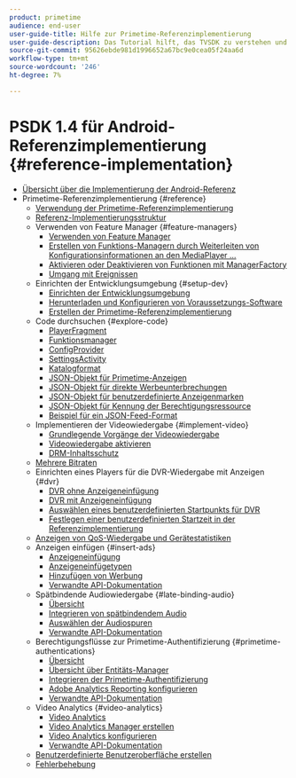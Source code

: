 ```yaml
---
product: primetime
audience: end-user
user-guide-title: Hilfe zur Primetime-Referenzimplementierung
user-guide-description: Das Tutorial hilft, das TVSDK zu verstehen und die Funktions-Manager zu modifizieren, um Ihren persönlichen Player anzupassen.
source-git-commit: 95626ebde981d1996652a67bc9e0cea05f24aa6d
workflow-type: tm+mt
source-wordcount: '246'
ht-degree: 7%

---
```



# PSDK 1.4 für Android-Referenzimplementierung {#reference-implementation}

+ [Übersicht über die Implementierung der Android-Referenz](home.md)
+ Primetime-Referenzimplementierung {#reference}
   + [Verwendung der Primetime-Referenzimplementierung](ref-implementation/how-to-use-ref-player.md)
   + [Referenz-Implementierungsstruktur](ref-implementation/ref-player-structure.md)
   + Verwenden von Feature Manager {#feature-managers}
      + [Verwenden von Feature Manager](ref-implementation/using-feature-managers/how-to-use-feature-managers.md)
      + [Erstellen von Funktions-Managern durch Weiterleiten von Konfigurationsinformationen an den MediaPlayer ...](ref-implementation/using-feature-managers/creating-feature-managers.md)
      + [Aktivieren oder Deaktivieren von Funktionen mit ManagerFactory](ref-implementation/using-feature-managers/turning-features-on-off.md)
      + [Umgang mit Ereignissen](ref-implementation/using-feature-managers/handling-events.md)
   + Einrichten der Entwicklungsumgebung {#setup-dev}
      + [Einrichten der Entwicklungsumgebung](set-up-dev-environment/set-up-dev-environment-overview.md)
      + [Herunterladen und Konfigurieren von Voraussetzungs-Software](set-up-dev-environment/download-prereqs-android.md)
      + [Erstellen der Primetime-Referenzimplementierung](set-up-dev-environment/install-the-ref-player-project.md)
   + Code durchsuchen {#explore-code}
      + [PlayerFragment](set-up-dev-environment/exploring-code/player-fragment.md)
      + [Funktionsmanager](set-up-dev-environment/exploring-code/about-psdk-feature-managers.md)
      + [ConfigProvider](set-up-dev-environment/exploring-code/config-provider.md)
      + [SettingsActivity](set-up-dev-environment/exploring-code/settings-activity.md)
      + [Katalogformat](set-up-dev-environment/exploring-code/catalog-format.md)
      + [JSON-Objekt für Primetime-Anzeigen](set-up-dev-environment/exploring-code/json-pt-ads.md)
      + [JSON-Objekt für direkte Werbeunterbrechungen](set-up-dev-environment/exploring-code/json-direct-ad-breaks.md)
      + [JSON-Objekt für benutzerdefinierte Anzeigenmarken](set-up-dev-environment/exploring-code/json-custom-ad-markers.md)
      + [JSON-Objekt für Kennung der Berechtigungsressource](set-up-dev-environment/exploring-code/json-entitlement-resource-id.md)
      + [Beispiel für ein JSON-Feed-Format](set-up-dev-environment/exploring-code/example-json-feed-format.md)
   + Implementieren der Videowiedergabe {#implement-video}
      + [Grundlegende Vorgänge der Videowiedergabe](implement-video-playback/video-playback.md)
      + [Videowiedergabe aktivieren](implement-video-playback/enable-video-playback.md)
      + [DRM-Inhaltsschutz](implement-video-playback/content-protection.md)
   + [Mehrere Bitraten](implement-video-playback/mbr.md)
   + Einrichten eines Players für die DVR-Wiedergabe mit Anzeigen {#dvr}
      + [DVR ohne Anzeigeneinfügung](implement-video-playback/dvr/dvr-without-ad-insertion.md)
      + [DVR mit Anzeigeneinfügung](implement-video-playback/dvr/dvr-with-ad-insertion.md)
      + [Auswählen eines benutzerdefinierten Startpunkts für DVR](implement-video-playback/dvr/dvr-custom-start-point.md)
      + [Festlegen einer benutzerdefinierten Startzeit in der Referenzimplementierung](implement-video-playback/dvr/set-custom-start-time-dvr.md)
   + [Anzeigen von QoS-Wiedergabe und Gerätestatistiken](implement-video-playback/qos-statistics.md)
   + Anzeigen einfügen {#insert-ads}
      + [Anzeigeneinfügung](insert-ads/ad-insertion.md)
      + [Anzeigeneinfügetypen](insert-ads/ad-insertion-types.md)
      + [Hinzufügen von Werbung](insert-ads/add-advertising.md)
      + [Verwandte API-Dokumentation](insert-ads/aps-callbacks-ad-insertion.md)
   + Spätbindende Audiowiedergabe {#late-binding-audio}
      + [Übersicht](late-binding-audio/late-binding-audio-overview.md)
      + [Integrieren von spätbindendem Audio](late-binding-audio/aa-enable.md)
      + [Auswählen der Audiospuren](late-binding-audio/select-audio-tracks.md)
      + [Verwandte API-Dokumentation](late-binding-audio/aa-api-callbacks.md)
   + Berechtigungsflüsse zur Primetime-Authentifizierung {#primetime-authentications}
      + [Übersicht](paytvpass-entitlement/paytvpass-entitlement-overview.md)
      + [Übersicht über Entitäts-Manager](paytvpass-entitlement/entitlement-overvivew.md)
      + [Integrieren der Primetime-Authentifizierung](paytvpass-entitlement/integrate-pass.md)
      + [Adobe Analytics Reporting konfigurieren](paytvpass-entitlement/pass-analytics-setup.md)
      + [Verwandte API-Dokumentation](paytvpass-entitlement/pass-apis-callbacks.md)
   + Video Analytics {#video-analytics}
      + [Video Analytics](video-analytics/video-analytics-overview.md)
      + [Video Analytics Manager erstellen](video-analytics/create-video-analytics-manager.md)
      + [Video Analytics konfigurieren](video-analytics/configure-video-analytics-manager.md)
      + [Verwandte API-Dokumentation](video-analytics/va-apis-callbacks.md)
   + [Benutzerdefinierte Benutzeroberfläche erstellen](build-custom-ui.md)
   + [Fehlerbehebung](troubleshooting.md)
